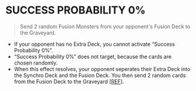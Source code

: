 
# SUCCESS PROBABILITY 0%  
> Send 2 random Fusion Monsters from your opponent's Fusion Deck to the Graveyard.

*   If your opponent has no Extra Deck, you cannot activate “Success Probability 0%”.
*   “Success Probability 0%” does not target, because the cards are chosen randomly.
*   When this effect resolves, your opponent seperates their Extra Deck into the Synchro Deck and the Fusion Deck. You then send 2 random cards from the Fusion Deck to the Graveyard \[[REF](https://www.pojo.biz/board/showthread.php?t=812022)\].

  